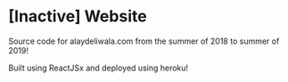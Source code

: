 # [Inactive] Website
Source code for alaydeliwala.com from the summer of 2018 to summer of 2019!

Built using ReactJSx and deployed using heroku!

